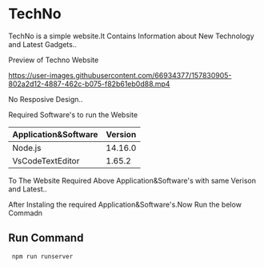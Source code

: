 # TechNo

TechNo is a simple website.It Contains Information about New Technology and Latest Gadgets..

Preview of Techno Website

https://user-images.githubusercontent.com/66934377/157830905-802a2d12-4887-462c-b075-f82b61eb0d88.mp4

No Resposive Design..

Required Software's to run the Website

| Application&Software| Version |
| ------------- | ------------- |
| Node.js  | 14.16.0  |
| VsCodeTextEditor  | 1.65.2  |

To The Website Required Above Application&Software's with same Verison and Latest..

After Instaling the required Application&Software's.Now Run the below Commadn

## Run Command 

```bash
 npm run runserver
```


